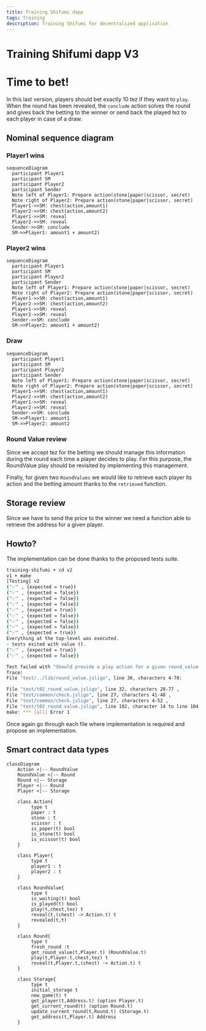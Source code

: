 ```yaml
---
title: Training Shifumi dapp
tags: Training
description: Training Shifumi for decentralized application
---
```


Training Shifumi dapp V3
===

# Time to bet!

In this last version, players should bet exactly 10 tez if they want to `play`. 
When the round has been revealed, the `conclude` action solves the round and gives
back the betting to the winner or send back the played tez to each player in case 
of a draw.

## Nominal sequence diagram

### Player1 wins

```mermaid
sequenceDiagram
  participant Player1
  participant SM
  participant Player2
  participant Sender
  Note left of Player1: Prepare action(stone|paper|scissor, secret)
  Note right of Player2: Prepare action(stone|paper|scissor, secret)
  Player1->>SM: chest(action,amount1)
  Player2->>SM: chest(action,amount2)
  Player1->>SM: reveal
  Player2->>SM: reveal
  Sender->>SM: conclude
  SM->>Player1: amount1 + amount2)
```

### Player2 wins

```mermaid
sequenceDiagram
  participant Player1
  participant SM
  participant Player2
  participant Sender
  Note left of Player1: Prepare action(stone|paper|scissor, secret)
  Note right of Player2: Prepare action(stone|paper|scissor, secret)
  Player1->>SM: chest(action,amount1)
  Player2->>SM: chest(action,amount2)
  Player1->>SM: reveal
  Player2->>SM: reveal
  Sender->>SM: conclude
  SM->>Player2: amount1 + amount2)
```
### Draw

```mermaid
sequenceDiagram
  participant Player1
  participant SM
  participant Player2
  participant Sender
  Note left of Player1: Prepare action(stone|paper|scissor, secret)
  Note right of Player2: Prepare action(stone|paper|scissor, secret)
  Player1->>SM: chest(action,amount1)
  Player2->>SM: chest(action,amount2)
  Player1->>SM: reveal
  Player2->>SM: reveal
  Sender->>SM: conclude
  SM->>Player1: amount1
  SM->>Player2: amount2
```

### Round Value review

Since we accept tez for the betting we should manage this information during the
round each time a player decides to play. For this purpose, the RoundValue play
should be revisited by implementing this management.

Finally, for given two `RoundValues` we would like to retrieve each player its action 
and the betting amount thanks to the `retrieved` function.

## Storage review

Since we have to send the price to the winner we need a function able to retrieve the
address for a given player.

## Howto?

The implementation can be done thanks to the proposed tests suite. 

```sh
training-shifumi ➤ cd v2
v1 ➤ make 
[Testing] v2
("✅" , {expected = true})
("✅" , {expected = false})
("✅" , {expected = false})
("✅" , {expected = false})
("✅" , {expected = true})
("✅" , {expected = false})
("✅" , {expected = false})
("✅" , {expected = false})
("✅" , {expected = true})
Everything at the top-level was executed.
- tests exited with value ().
("✅" , {expected = true})
("✅" , {expected = false})

Test failed with "Should provide a play action for a given round_value and chest"
Trace:
File "test/../lib/round_value.jsligo", line 36, characters 4-78:

File "test/t02_round_value.jsligo", line 32, characters 28-77 ,
File "test/common/check.jsligo", line 27, characters 41-48 ,
File "test/common/check.jsligo", line 27, characters 4-52 ,
File "test/t02_round_value.jsligo", line 102, character 14 to line 104, character 3
make: *** [all] Error 1
```

Once again go through each file where implementation is required and propose an implementation.

## Smart contract data types

```mermaid
classDiagram
    Action <|-- RoundValue
    RoundValue <|-- Round
    Round <|-- Storage
    Player <|-- Round
    Player <|-- Storage

    class Action{
         type t
         paper : t
         stone : t
         scissor : t
         is_paper(t) bool
         is_stone(t) bool
         is_scissor(t) bool
    }
            
    class Player{
         type t
         player1 : t
         player2 : t
    }

    class RoundValue{
         type t
         is_waiting(t) bool
         is_played(t) bool
         play(t,chest,tez) t
         reveal(t,(chest) -> Action.t) t
         revealed(t,t) 
    }

    class Round{
         type t
         fresh_round :t
         get_round_value(t,Player.t) (RoundValue.t)
         play(t,Player.t,chest,tez) t
         reveal(t,Player.t,(chest) -> Action.t) t
    }

    class Storage{
         type t
         initial_storage t
         new_game(t) t
         get_player(t,Address.t) (option Player.t)
         get_current_round(t) (option Round.t)
         update_current_round(t,Round.t) (Storage.t)
         get_address(t,Player.t) Address
    }
```
